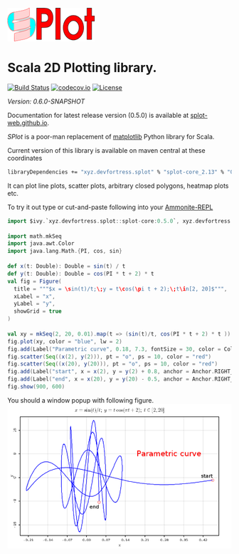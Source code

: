 ![SPlot Logo](splot-logo.png)

 Scala 2D Plotting library.
===========================
[![Build Status](https://travis-ci.com/priimak/splot.svg?branch=master)](https://travis-ci.com/priimak/splot)
[![codecov.io](http://codecov.io/github/priimak/splot/coverage.svg?branch=master)](http://codecov.io/github/priimak/splot/coverage.svg?branch=master)
[![License](https://img.shields.io/:license-MIT-blue.svg)](https://raw.githubusercontent.com/priimak/splot/master/LICENSE)

_Version: 0.6.0-SNAPSHOT_

Documentation for latest release version (0.5.0) is available at [splot-web.github.io](https://splot-web.github.io/).

_SPlot_ is a poor-man replacement of [matplotlib](https://matplotlib.org/) Python library for Scala.

Current version of this library is available on maven central at these coordinates

```bash
libraryDependencies += "xyz.devfortress.splot" % "splot-core_2.13" % "0.5.0"
```

It can plot line plots, scatter plots, arbitrary closed polygons, heatmap plots etc.

To try it out type or cut-and-paste following into your [Ammonite-REPL](https://ammonite.io/#Ammonite-REPL)

```scala
import $ivy.`xyz.devfortress.splot::splot-core:0.5.0`, xyz.devfortress.splot._

import math.mkSeq
import java.awt.Color
import java.lang.Math.{PI, cos, sin}

def x(t: Double): Double = sin(t) / t
def y(t: Double): Double = cos(PI * t + 2) * t
val fig = Figure(
  title = """$x = \sin(t)/t;\;y = t\cos(\pi t + 2);\;t\in[2, 20]$""",
  xLabel = "x",
  yLabel = "y",
  showGrid = true
)

val xy = mkSeq(2, 20, 0.01).map(t => (sin(t)/t, cos(PI * t + 2) * t ))
fig.plot(xy, color = "blue", lw = 2)
fig.add(Label("Parametric curve", 0.18, 7.3, fontSize = 30, color = Color.RED))
fig.scatter(Seq((x(2), y(2))), pt = "o", ps = 10, color = "red")
fig.scatter(Seq((x(20), y(20))), pt = "o", ps = 10, color = "red")
fig.add(Label("start", x = x(2), y = y(2) + 0.8, anchor = Anchor.RIGHT_LOWER, fontSize = 20))
fig.add(Label("end", x = x(20), y = y(20) - 0.5, anchor = Anchor.RIGHT_UPPER, fontSize = 20))
fig.show(900, 600)
```

You should a window popup with following figure.
![](docs/readme-demo.png)
